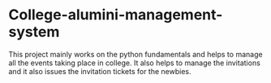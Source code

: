 # College-alumini-management-system
This project mainly works on the python fundamentals and helps to manage all the events taking place in college. It also helps to manage the invitations and it also issues the invitation tickets for the newbies.

